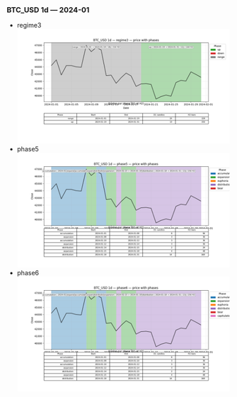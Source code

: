 ### BTC_USD 1d — 2024-01

- regime3
![BTC_USD_1d_regime3_2024-01_phase_price.png](outputs/fourier/phase_monthly/BTC_USD/1d/2024/2024-01/BTC_USD_1d_regime3_2024-01_phase_price.png)
- phase5
![BTC_USD_1d_phase5_2024-01_phase_price.png](outputs/fourier/phase_monthly/BTC_USD/1d/2024/2024-01/BTC_USD_1d_phase5_2024-01_phase_price.png)
- phase6
![BTC_USD_1d_phase6_2024-01_phase_price.png](outputs/fourier/phase_monthly/BTC_USD/1d/2024/2024-01/BTC_USD_1d_phase6_2024-01_phase_price.png)